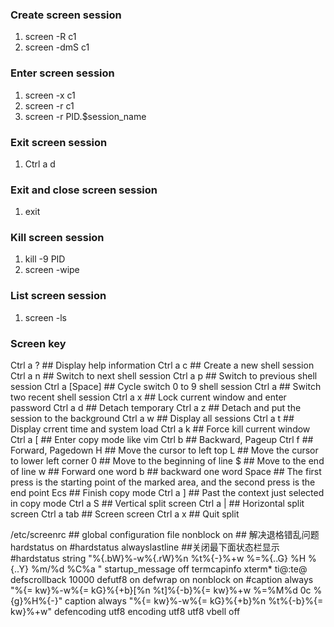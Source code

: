 ### Create screen session
1. screen -R c1
2. screen -dmS c1
### Enter screen session
1. screen -x c1
2. screen -r c1
3. screen -r PID.$session_name
### Exit screen session
1. Ctrl a d
### Exit and close screen session
1. exit
### Kill screen session
1. kill -9 PID
2. screen -wipe

### List screen session
1. screen -ls

### Screen key
Ctrl a ?   ## Display help information
Ctrl a c   ## Create a new shell session
Ctrl a n   ## Switch to next shell session
Ctrl a p   ## Switch to previous shell session
Ctrl a [Space] ## Cycle switch 0 to 9 shell session
Ctrl a     ## Switch two recent shell session
Ctrl a x   ## Lock current window and enter password
Ctrl a d   ## Detach temporary
Ctrl a z   ## Detach and put the session to the background
Ctrl a w   ## Display all sessions
Ctrl a t   ## Display crrent time and system load
Ctrl a k   ## Force kill current window
Ctrl a [   ## Enter copy mode like vim
	Ctrl b ## Backward, Pageup
	Ctrl f ## Forward, Pagedown
	H      ## Move the cursor to left top
	L      ## Move the cursor to lower left corner
	0      ## Move to the beginning of line
        $      ## Move to the end of line 
        w      ## Forward one word
        b      ## backward one word
        Space  ## The first press is the starting point of the marked area, and the second press is the end point
	Ecs    ## Finish copy mode
Ctrl a ]   ## Past the context just selected in copy mode
Ctrl a S   ## Vertical split screen
Ctrl a |   ## Horizontal split screen
Ctrl a tab ## Screen screen
Ctrl a x   ## Quit split

/etc/screenrc ## global configuration file
nonblock on ## 解决退格错乱问题
hardstatus on
#hardstatus alwayslastline  ##关闭最下面状态栏显示
#hardstatus string "%{.bW}%-w%{.rW}%n %t%{-}%+w %=%{..G} %H %{..Y} %m/%d %C%a "
startup_message off
termcapinfo xterm* ti@:te@
defscrollback 10000
defutf8 on
defwrap on
nonblock on
#caption always "%{= kw}%-w%{= kG}%{+b}[%n %t]%{-b}%{= kw}%+w %=%M%d 0c %{g}%H%{-}"
caption always "%{= kw}%-w%{= kG}%{+b}%n %t%{-b}%{= kw}%+w"
defencoding utf8
encoding utf8 utf8
vbell off
